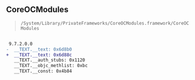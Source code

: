 ## CoreOCModules

> `/System/Library/PrivateFrameworks/CoreOCModules.framework/CoreOCModules`

```diff

 9.7.2.0.0
-  __TEXT.__text: 0x6d8b0
+  __TEXT.__text: 0x6d88c
   __TEXT.__auth_stubs: 0x1120
   __TEXT.__objc_methlist: 0xbc
   __TEXT.__const: 0x4b84

```
